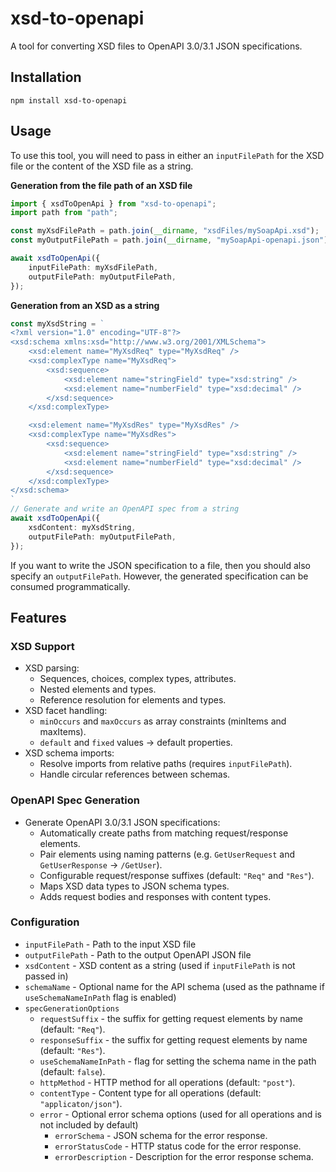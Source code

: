 # xsd-to-openapi
A tool for converting XSD files to OpenAPI 3.0/3.1 JSON specifications.

## Installation
```
npm install xsd-to-openapi
```

## Usage
To use this tool, you will need to pass in either an `inputFilePath` for the XSD file or the content of the XSD file as a string.

**Generation from the file path of an XSD file**
```ts
import { xsdToOpenApi } from "xsd-to-openapi";
import path from "path";

const myXsdFilePath = path.join(__dirname, "xsdFiles/mySoapApi.xsd");
const myOutputFilePath = path.join(__dirname, "mySoapApi-openapi.json");

await xsdToOpenApi({
    inputFilePath: myXsdFilePath,
    outputFilePath: myOutputFilePath,
});
```
**Generation from an XSD as a string**
```ts
const myXsdString = `
<?xml version="1.0" encoding="UTF-8"?>
<xsd:schema xmlns:xsd="http://www.w3.org/2001/XMLSchema">
    <xsd:element name="MyXsdReq" type="MyXsdReq" />
    <xsd:complexType name="MyXsdReq">
        <xsd:sequence>
            <xsd:element name="stringField" type="xsd:string" />
            <xsd:element name="numberField" type="xsd:decimal" />
        </xsd:sequence>
    </xsd:complexType>

    <xsd:element name="MyXsdRes" type="MyXsdRes" />
    <xsd:complexType name="MyXsdRes">
        <xsd:sequence>
            <xsd:element name="stringField" type="xsd:string" />
            <xsd:element name="numberField" type="xsd:decimal" />
        </xsd:sequence>
    </xsd:complexType>
</xsd:schema>
`
// Generate and write an OpenAPI spec from a string
await xsdToOpenApi({
    xsdContent: myXsdString,
    outputFilePath: myOutputFilePath,
});
```

If you want to write the JSON specification to a file, then you should also specify an `outputFilePath`. However, the generated specification can be consumed programmatically.

## Features
### XSD Support
- XSD parsing:
  - Sequences, choices, complex types, attributes.
  - Nested elements and types.
  - Reference resolution for elements and types.
- XSD facet handling:
  - `minOccurs` and `maxOccurs` as array constraints (minItems and maxItems).
  - `default` and `fixed` values -> default properties.
- XSD schema imports:
  - Resolve imports from relative paths (requires `inputFilePath`).
  - Handle circular references between schemas.

### OpenAPI Spec Generation
- Generate OpenAPI 3.0/3.1 JSON specifications:
  - Automatically create paths from matching request/response elements.
  - Pair elements using naming patterns (e.g. `GetUserRequest` and `GetUserResponse` -> `/GetUser`).
  - Configurable request/response suffixes (default: `"Req"` and `"Res"`).
  - Maps XSD data types to JSON schema types.
  - Adds request bodies and responses with content types.
### Configuration
- `inputFilePath` - Path to the input XSD file
- `outputFilePath` - Path to the output OpenAPI JSON file
- `xsdContent` - XSD content as a string (used if `inputFilePath` is not passed in)
- `schemaName` - Optional name for the API schema (used as the pathname if `useSchemaNameInPath` flag is enabled)
- `specGenerationOptions`
  - `requestSuffix` - the suffix for getting request elements by name (default: `"Req"`).
  - `responseSuffix` - the suffix for getting request elements by name (default: `"Res"`).
  - `useSchemaNameInPath` - flag for setting the schema name in the path (default: `false`).
  - `httpMethod` - HTTP method for all operations (default: `"post"`).
  - `contentType` - Content type for all operations (default: `"applicaton/json"`).
  - `error` - Optional error schema options (used for all operations and is not included by default)
    - `errorSchema` - JSON schema for the error response.
    - `errorStatusCode` - HTTP status code for the error response.
    - `errorDescription` - Description for the error response schema.